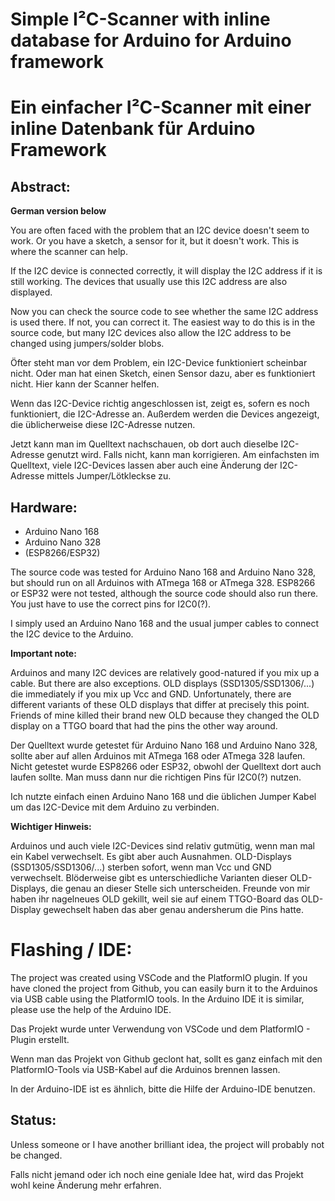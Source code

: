 # Simple I²C-Scanner with inline database for Arduino for Arduino framework
# Ein einfacher I²C-Scanner mit einer inline Datenbank für Arduino Framework

## Abstract:

**German version below**

You are often faced with the problem that an I2C device doesn't seem to work. Or you have a sketch, a sensor for it, but it doesn't work. This is where the scanner can help. 

If the I2C device is connected correctly, it will display the I2C address if it is still working. The devices that usually use this I2C address are also displayed.

Now you can check the source code to see whether the same I2C address is used there. If not, you can correct it. The easiest way to do this is in the source code, but many I2C devices also allow the I2C address to be changed using jumpers/solder blobs. 


Öfter steht man vor dem Problem, ein I2C-Device funktioniert scheinbar nicht. Oder man hat einen Sketch, einen Sensor dazu, aber es funktioniert nicht. Hier kann der Scanner helfen. 

Wenn das I2C-Device richtig angeschlossen ist, zeigt es, sofern es noch funktioniert, die I2C-Adresse an. Außerdem werden die Devices angezeigt, die üblicherweise diese I2C-Adresse nutzen.

Jetzt kann man im Quelltext nachschauen, ob dort auch dieselbe I2C-Adresse genutzt wird. Falls nicht, kann man korrigieren. Am einfachsten im Quelltext, viele I2C-Devices lassen aber auch eine Änderung der I2C-Adresse mittels Jumper/Lötkleckse zu.

## Hardware:

- Arduino Nano 168
- Arduino Nano 328
- (ESP8266/ESP32)

The source code was tested for Arduino Nano 168 and Arduino Nano 328, but should run on all Arduinos with ATmega 168 or ATmega 328. ESP8266 or ESP32 were not tested, although the source code should also run there. You just have to use the correct pins for I2C0(?).

I simply used an Arduino Nano 168 and the usual jumper cables to connect the I2C device to the Arduino.

**Important note:**

Arduinos and many I2C devices are relatively good-natured if you mix up a cable. But there are also exceptions. OLD displays (SSD1305/SSD1306/...) die immediately if you mix up Vcc and GND. Unfortunately, there are different variants of these OLD displays that differ at precisely this point. Friends of mine killed their brand new OLD because they changed the OLD display on a TTGO board that had the pins the other way around.


Der Quelltext wurde getestet für Arduino Nano 168 und Arduino Nano 328, sollte aber auf allen Arduinos mit ATmega 168 oder ATmega 328 laufen. Nicht   getestet wurde ESP8266 oder ESP32, obwohl der Quelltext dort auch laufen sollte. Man muss dann nur die richtigen Pins für I2C0(?) nutzen.

Ich nutzte einfach einen Arduino Nano 168 und die üblichen Jumper Kabel um das I2C-Device mit dem Arduino zu verbinden.

**Wichtiger Hinweis:**

Arduinos und auch viele I2C-Devices sind relativ gutmütig, wenn man mal ein Kabel verwechselt. Es gibt aber auch Ausnahmen. OLD-Displays (SSD1305/SSD1306/...) sterben sofort, wenn man Vcc und GND verwechselt. Blöderweise gibt es unterschiedliche Varianten dieser OLD-Displays, die genau an dieser Stelle sich unterscheiden. Freunde von mir haben ihr nagelneues OLD gekillt, weil sie auf einem TTGO-Board das OLD-Display gewechselt haben das aber genau andersherum die Pins hatte.

# Flashing / IDE:

The project was created using VSCode and the PlatformIO plugin.
If you have cloned the project from Github, you can easily burn it to the Arduinos via USB cable using the PlatformIO tools.
In the Arduino IDE it is similar, please use the help of the Arduino IDE.

Das Projekt wurde unter Verwendung von VSCode und dem PlatformIO - Plugin erstellt.

Wenn man das Projekt von Github geclont hat, sollt es ganz einfach mit den PlatformIO-Tools via USB-Kabel auf die Arduinos brennen lassen.

In der Arduino-IDE ist es ähnlich, bitte die Hilfe der Arduino-IDE benutzen.

## Status:

Unless someone or I have another brilliant idea, the project will probably not be changed.

Falls nicht jemand oder ich noch eine geniale Idee hat, wird das Projekt wohl keine Änderung mehr erfahren.